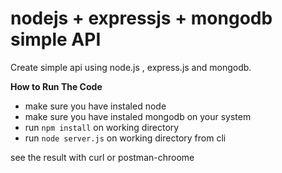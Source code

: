 nodejs + expressjs + mongodb simple API
==============

Create simple api using node.js , express.js and mongodb.

**How to Run The Code**
- make sure you have instaled node
- make sure you have instaled mongodb on your system
- run `npm install` on working directory
- run `node server.js` on working directory from cli

see the result with curl or postman-chroome